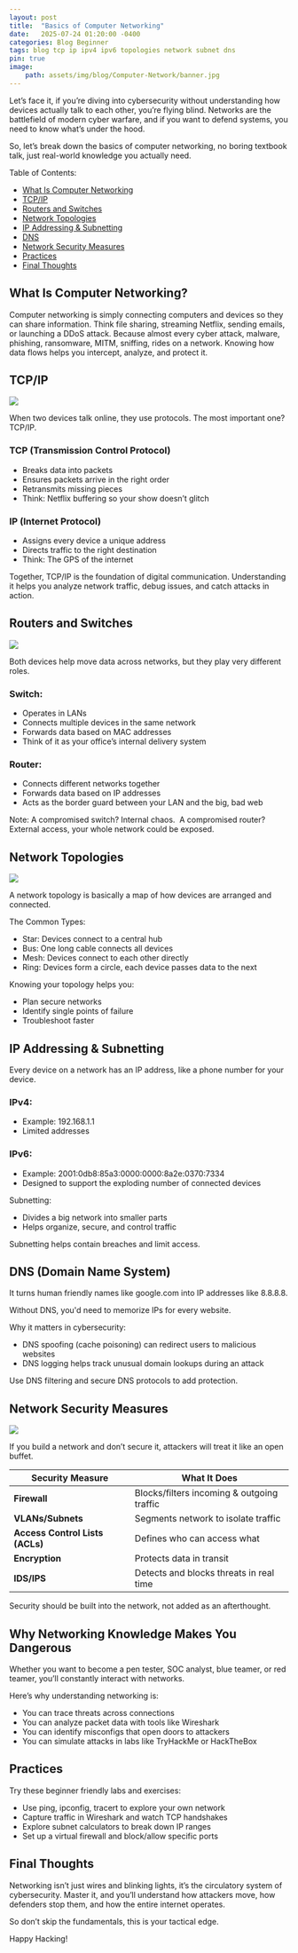 ```yaml
---
layout: post
title:  "Basics of Computer Networking"
date:   2025-07-24 01:20:00 -0400
categories: Blog Beginner
tags: blog tcp ip ipv4 ipv6 topologies network subnet dns
pin: true
image:
    path: assets/img/blog/Computer-Network/banner.jpg
---
```


Let’s face it, if you’re diving into cybersecurity without understanding how devices actually talk to each other, you’re flying blind. Networks are the battlefield of modern cyber warfare, and if you want to defend systems, you need to know what’s under the hood.

So, let’s break down the basics of computer networking, no boring textbook talk, just real-world knowledge you actually need.

Table of Contents:
* [What Is Computer Networking](#what-is-computer-networking)
* [TCP/IP](#tcpip)
* [Routers and Switches](#routers-and-switches)
* [Network Topologies](#network-topologies)
* [IP Addressing & Subnetting](#ip-addressing--subnetting)
* [DNS](#dns-domain-name-system)
* [Network Security Measures](#network-security-measures)
* [Practices](#practices)
* [Final Thoughts](#final-thoughts)

## What Is Computer Networking?
Computer networking is simply connecting computers and devices so they can share information. Think file sharing, streaming Netflix, sending emails, or launching a DDoS attack.
Because almost every cyber attack, malware, phishing, ransomware, MITM, sniffing, rides on a network. Knowing how data flows helps you intercept, analyze, and protect it.

## TCP/IP 

![](assets/img/blog/Computer-Network/1.jpg)

When two devices talk online, they use protocols. The most important one? TCP/IP.

### TCP (Transmission Control Protocol)
* Breaks data into packets
* Ensures packets arrive in the right order
* Retransmits missing pieces
* Think: Netflix buffering so your show doesn’t glitch

### IP (Internet Protocol)
* Assigns every device a unique address 
* Directs traffic to the right destination
* Think: The GPS of the internet

Together, TCP/IP is the foundation of digital communication. Understanding it helps you analyze network traffic, debug issues, and catch attacks in action.

## Routers and Switches

![](assets/img/blog/Computer-Network/2.jpg)

Both devices help move data across networks, but they play very different roles.

### Switch:
* Operates in LANs
* Connects multiple devices in the same network
* Forwards data based on MAC addresses
* Think of it as your office’s internal delivery system

### Router:
* Connects different networks together 
* Forwards data based on IP addresses
* Acts as the border guard between your LAN and the big, bad web

Note:
A compromised switch? Internal chaos.  A compromised router? External access, your whole network could be exposed.

## Network Topologies

![](assets/img/blog/Computer-Network/3.png)

A network topology is basically a map of how devices are arranged and connected.

The Common Types:
* Star: Devices connect to a central hub 
* Bus: One long cable connects all devices
* Mesh: Devices connect to each other directly 
* Ring: Devices form a circle, each device passes data to the next

Knowing your topology helps you:
* Plan secure networks
* Identify single points of failure
* Troubleshoot faster

## IP Addressing & Subnetting 
Every device on a network has an IP address, like a phone number for your device.

### IPv4:
* Example: 192.168.1.1
* Limited addresses

### IPv6:
* Example: 2001:0db8:85a3:0000:0000:8a2e:0370:7334
* Designed to support the exploding number of connected devices

Subnetting:
* Divides a big network into smaller parts
* Helps organize, secure, and control traffic

Subnetting helps contain breaches and limit access.

## DNS (Domain Name System)
It turns human friendly names like google.com into IP addresses like 8.8.8.8.

Without DNS, you'd need to memorize IPs for every website. 

Why it matters in cybersecurity:
* DNS spoofing (cache poisoning) can redirect users to malicious websites
* DNS logging helps track unusual domain lookups during an attack

Use DNS filtering and secure DNS protocols to add protection.

## Network Security Measures

![](assets/img/blog/Computer-Network/4.png)

If you build a network and don’t secure it, attackers will treat it like an open buffet.

| Security Measure                | What It Does                               |
| ------------------------------- | ------------------------------------------ |
| **Firewall**                    | Blocks/filters incoming & outgoing traffic |
| **VLANs/Subnets**                       | Segments network to isolate traffic        |
| **Access Control Lists (ACLs)** | Defines who can access what                |
| **Encryption**                  | Protects data in transit                   |
| **IDS/IPS**                     | Detects and blocks threats in real time    |

Security should be built into the network, not added as an afterthought.

## Why Networking Knowledge Makes You Dangerous
Whether you want to become a pen tester, SOC analyst, blue teamer, or red teamer, you’ll constantly interact with networks.

Here’s why understanding networking is:
* You can trace threats across connections
* You can analyze packet data with tools like Wireshark
* You can identify misconfigs that open doors to attackers
* You can simulate attacks in labs like TryHackMe or HackTheBox

## Practices
Try these beginner friendly labs and exercises:
* Use ping, ipconfig, tracert to explore your own network
* Capture traffic in Wireshark and watch TCP handshakes
* Explore subnet calculators to break down IP ranges
* Set up a virtual firewall and block/allow specific ports

## Final Thoughts
Networking isn’t just wires and blinking lights, it’s the circulatory system of cybersecurity. Master it, and you’ll understand how attackers move, how defenders stop them, and how the entire internet operates.

So don’t skip the fundamentals, this is your tactical edge.

Happy Hacking!
